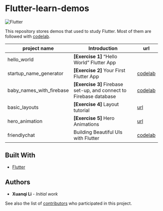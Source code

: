 # Flutter-learn-demos

![Flutter](https://cdn.arstechnica.net/wp-content/uploads/2018/12/7.jpg)

This repository stores demos that used to study Flutter. Most of them are followed with [codelab](https://flutter.io/docs/codelabs).

| project name             | Introduction                                                 | url                                                          |
| ------------------------ | ------------------------------------------------------------ | ------------------------------------------------------------ |
| hello_world           | **[Exercise 1]** “Hello World” Flutter App                             |  |
| startup_name_generator   | **[Exercise 2]** Your First Flutter App                      | [codelab](https://codelabs.developers.google.com/codelabs/first-flutter-app-pt1/#0) |
| baby_names_with_firebase | **[Exercise 3]** Firebase set-up, and connect to Firebase database | [codelab](https://codelabs.developers.google.com/codelabs/flutter-firebase/#0) |
| basic_layouts            | **[Exercise 4]** Layout tutorial                             | [url](https://flutter.io/docs/development/ui/layout/tutorial) |
| hero_animation            | **[Exercise 5]** Hero Animations                             | [url](https://flutter.dev/docs/development/ui/animations/hero-animations) |
| friendlychat             | Building Beautiful UIs with Flutter                          | [codelab](https://codelabs.developers.google.com/codelabs/flutter/#0) |

## Built With

* [Flutter](https://flutter.io/)

## Authors

* **Xuanqi Li** - *Initial work*

See also the list of [contributors](https://github.com/LiXuanqi/flutter-learn-demos/graphs/contributors) who participated in this project.

